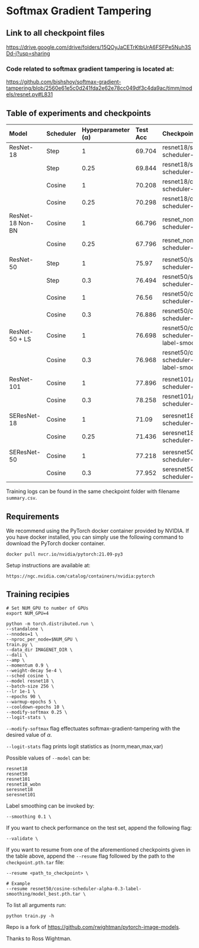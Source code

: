 # Softmax Gradient Tampering

## Link to all checkpoint files

https://drive.google.com/drive/folders/15QOyJaCETrKtbUrA6FSFPe5Nuh3SDd-j?usp=sharing

### Code related to softmax gradient tampering is located at:
https://github.com/bishshoy/softmax-gradient-tampering/blob/2560e61e5c0d241fda2e62e78cc049df3c4da9ac/timm/models/resnet.py#L831


## Table of experiments and checkpoints

| Model            | Scheduler | Hyperparameter (α) | Test Acc | Checkpoint Path                                     |
| :--------------- | :-------- | :----------------- | :------- | :-------------------------------------------------- |
| ResNet-18        | Step      | 1                  | 69.704   | resnet18/step-scheduler-alpha-1.0                   |
|                  | Step      | 0.25               | 69.844   | resnet18/step-scheduler-alpha-0.25                  |
|                  | Cosine    | 1                  | 70.208   | resnet18/cosine-scheduler-alpha-1.0                 |
|                  | Cosine    | 0.25               | 70.298   | resnet18/cosine-scheduler-alpha-0.25                |
| ResNet-18 Non-BN | Cosine    | 1                  | 66.796   | resnet_non_bn/cosine-scheduler-alpha-1.0            |
|                  | Cosine    | 0.25               | 67.796   | resnet_non_bn/cosine-scheduler-alpha-0.25           |
|                  |           |                    |          |                                                     |
| ResNet-50        | Step      | 1                  | 75.97    | resnet50/step-scheduler-alpha-1.0                   |
|                  | Step      | 0.3                | 76.494   | resnet50/step-scheduler-alpha-0.3                   |
|                  | Cosine    | 1                  | 76.56    | resnet50/cosine-scheduler-alpha-1.0                 |
|                  | Cosine    | 0.3                | 76.886   | resnet50/cosine-scheduler-alpha-0.3                 |
| ResNet-50 + LS   | Cosine    | 1                  | 76.698   | resnet50/cosine-scheduler-alpha-1.0-label-smoothing |
|                  | Cosine    | 0.3                | 76.968   | resnet50/cosine-scheduler-alpha-0.3-label-smoothing |
|                  |           |                    |          |                                                     |
| ResNet-101       | Cosine    | 1                  | 77.896   | resnet101/cosine-scheduler-alpha-1.0                |
|                  | Cosine    | 0.3                | 78.258   | resnet101/cosine-scheduler-alpha-0.3                |
|                  |           |                    |          |                                                     |
| SEResNet-18      | Cosine    | 1                  | 71.09    | seresnet18/cosine-scheduler-alpha-1.0               |
|                  | Cosine    | 0.25               | 71.436   | seresnet18/cosine-scheduler-alpha-0.25              |
|                  |           |                    |          |                                                     |
| SEResNet-50      | Cosine    | 1                  | 77.218   | seresnet50/cosine-scheduler-alpha-1.0               |
|                  | Cosine    | 0.3                | 77.952   | seresnet50/cosine-scheduler-alpha-0.3               |

Training logs can be found in the same checkpoint folder with filename `summary.csv`.

## Requirements
We recommend using the PyTorch docker container provided by NVIDIA. If you have
docker installed, you can simply use the following command to download the
PyTorch docker container.
```
docker pull nvcr.io/nvidia/pytorch:21.09-py3
```
Setup instructions are available at:
```
https://ngc.nvidia.com/catalog/containers/nvidia:pytorch
```


## Training recipies

```
# Set NUM_GPU to number of GPUs
export NUM_GPU=4

python -m torch.distributed.run \
--standalone \
--nnodes=1 \
--nproc_per_node=$NUM_GPU \
train.py \
--data_dir IMAGENET_DIR \
--dali \
--amp \
--momentum 0.9 \
--weight-decay 5e-4 \
--sched cosine \
--model resnet18 \
--batch-size 256 \
--lr 1e-1 \
--epochs 90 \
--warmup-epochs 5 \
--cooldown-epochs 10 \
--modify-softmax 0.25 \
--logit-stats \
```

`--modify-softmax` flag effectuates softmax-gradient-tampering with the desired value of $\alpha$.

`--logit-stats` flag prints logit statistics as (norm,mean,max,var)

Possible values of `--model` can be:
```
resnet18
resnet50
resnet101
resnet18_wobn
seresnet18
seresnet101
```

Label smoothing can be invoked by:
```
--smoothing 0.1 \
```

If you want to check performance on the test set, append the following flag:
```
--validate \
```

If you want to resume from one of the aforementioned checkpoints given in the
table above, append the `--resume` flag followed by the path to the
`checkpoint.pth.tar` file:
```
--resume <path_to_checkpoint> \

# Example
--resume resnet50/cosine-scheduler-alpha-0.3-label-smoothing/model_best.pth.tar \
```

To list all arguments run:
```
python train.py -h
```

Repo is a fork of https://github.com/rwightman/pytorch-image-models.

Thanks to Ross Wightman.
